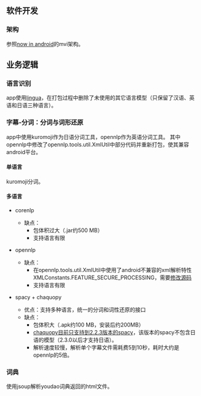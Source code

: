 ## 软件开发

### 架构

参照[now in android](https://github.com/android/nowinandroid)的mvi架构。


## 业务逻辑

### 语言识别

app使用[lingua](https://github.com/pemistahl/lingua)，在打包过程中删除了未使用的其它语言模型（只保留了汉语、英语和日语三种语言）。

### 字幕-分词：分词与词形还原

app中使用kuromoji作为日语分词工具，opennlp作为英语分词工具。
其中opennlp中修改了opennlp.tools.util.XmlUtil中部分代码并重新打包，使其兼容android平台。

#### 单语言

kuromoji分词。

#### 多语言

- corenlp
  - 缺点：
    - 包体积过大（.jar约500 MB）
    - 支持语言有限

- opennlp
  - 缺点：
    - 在opennlp.tools.util.XmlUtil中使用了android不兼容的xml解析特性XMLConstants.FEATURE_SECURE_PROCESSING，需要[修改源码](https://stackoverflow.com/questions/47243013)
    - 支持语言有限

- spacy + chaquopy
  - 优点：支持多种语言，统一的分词和词性还原的接口
  - 缺点：
    - 包体积大（.apk约100 MB，安装后约200MB）
    - [chaquopy目前只支持到2.2.3版本的spacy](https://github.com/chaquo/chaquopy/issues/639)，该版本的spacy不包含日语的模型（2.3.0以后才支持日语）。
    - 解析速度较慢，解析单个字幕文件需耗费5到10秒，耗时大约是opennlp的5倍。

### 词典

使用jsoup解析youdao词典返回的html文件。